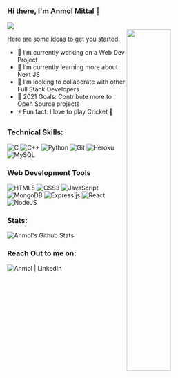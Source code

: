 ### Hi there, I'm Anmol Mittal 👋
[<img src="https://komarev.com/ghpvc/?username=anmolm07&label=Profile+Views&color=4287f5&style=flat" />](https://github.com/anmolm07) <br>
<img src="https://cdn.dribbble.com/users/1059583/screenshots/4171367/coding-freak.gif" align="right"  width="45%"/>

Here are some ideas to get you started:

- 🔭 I’m currently working on a Web Dev Project
- 🌱 I’m currently learning more about Next JS
- 👯 I’m looking to collaborate with other Full Stack Developers
- 🥅 2021 Goals: Contribute more to Open Source projects
- ⚡ Fun fact: I love to play Cricket 🏏

### Technical Skills:

<img alt="C" src="https://img.shields.io/badge/c-%2300599C.svg?style=for-the-badge&logo=c&logoColor=white"/> <img alt="C++" src="https://img.shields.io/badge/c++-%2300599C.svg?style=for-the-badge&logo=c%2B%2B&logoColor=white"/>  <img alt="Python" src="https://img.shields.io/badge/python-%2314354C.svg?style=for-the-badge&logo=python&logoColor=white"/> 
<img alt="Git" src="https://img.shields.io/badge/git-%23F05033.svg?style=for-the-badge&logo=git&logoColor=white"/> <img alt="Heroku" src="https://img.shields.io/badge/heroku-%23430098.svg?style=for-the-badge&logo=heroku&logoColor=white"/> ![MySQL](https://img.shields.io/badge/mysql-%2300f.svg?style=for-the-badge&logo=mysql&logoColor=white)

### Web Development Tools

![HTML5](https://img.shields.io/badge/html5-%23E34F26.svg?style=for-the-badge&logo=html5&logoColor=white) ![CSS3](https://img.shields.io/badge/css3-%231572B6.svg?style=for-the-badge&logo=css3&logoColor=white)
![JavaScript](https://img.shields.io/badge/javascript-%23323330.svg?style=for-the-badge&logo=javascript&logoColor=%23F7DF1E) ![MongoDB](https://img.shields.io/badge/MongoDB-%234ea94b.svg?style=for-the-badge&logo=mongodb&logoColor=white)
![Express.js](https://img.shields.io/badge/express.js-%23404d59.svg?style=for-the-badge&logo=express&logoColor=%2361DAFB) ![React](https://img.shields.io/badge/react-%2320232a.svg?style=for-the-badge&logo=react&logoColor=%2361DAFB)
![NodeJS](https://img.shields.io/badge/node.js-6DA55F?style=for-the-badge&logo=node.js&logoColor=white)

### Stats:
<img alt="Anmol's Github Stats" src="https://github-readme-stats.vercel.app/api?username=anmolm07&show_icons=true&count_private=true&theme=tokyonight" />

### Reach Out to me on:
[<img align="left" alt="Anmol | LinkedIn" src="https://img.shields.io/badge/linkedin-%230077B5.svg?&style=for-the-badge&logo=linkedin&logoColor=white" />](https://www.linkedin.com/in/anmol-mittal-47338a1b3/)
